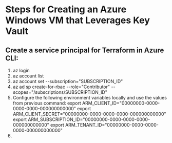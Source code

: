 # Steps for Creating an Azure Windows VM that Leverages Key Vault
## Create a service principal for Terraform in Azure CLI:
1.  az login
2.  az account list
3.  az account set --subscription="SUBSCRIPTION_ID"
4.  az ad sp create-for-rbac --role="Contributor" --scopes="/subscriptions/SUBSCRIPTION_ID"
5.  Configure the following environment variables locally and use the values from previous command:
    export ARM_CLIENT_ID="00000000-0000-0000-0000-000000000000"
    export ARM_CLIENT_SECRET="00000000-0000-0000-0000-000000000000"
    export ARM_SUBSCRIPTION_ID="00000000-0000-0000-0000-000000000000"
    export ARM_TENANT_ID="00000000-0000-0000-0000-000000000000"
6.  
